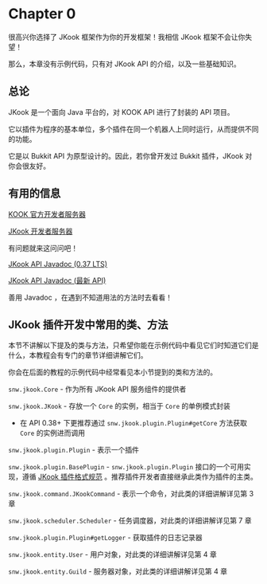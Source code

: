 # Chapter 0

很高兴你选择了 JKook 框架作为你的开发框架！我相信 JKook 框架不会让你失望！

那么，本章没有示例代码，只有对 JKook API 的介绍，以及一些基础知识。

## 总论

JKook 是一个面向 Java 平台的，对 KOOK API 进行了封装的 API 项目。

它以插件为程序的基本单位，多个插件在同一个机器人上同时运行，从而提供不同的功能。

它是以 Bukkit API 为原型设计的。因此，若你曾开发过 Bukkit 插件，JKook 对你会很友好。

## 有用的信息

[KOOK 官方开发者服务器](https://kook.top/cwznfo)

[JKook 开发者服务器](https://kook.top/aecCr6)

有问题就来这问问吧！

[JKook API Javadoc (0.37 LTS)](https://jitpack.io/com/github/SNWCreations/JKook/0.37.6/javadoc/)

[JKook API Javadoc (最新 API)](https://jitpack.io/com/github/SNWCreations/JKook/latest/javadoc)

善用 Javadoc ，在遇到不知道用法的方法时去看看！

## JKook 插件开发中常用的类、方法

本节不讲解以下提及的类与方法，只希望你能在示例代码中看见它们时知道它们是什么，本教程会有专门的章节详细讲解它们。

你会在后面的教程的示例代码中经常看见本小节提到的类和方法的。

`snw.jkook.Core` - 作为所有 JKook API 服务组件的提供者

`snw.jkook.JKook` - 存放一个 `Core` 的实例，相当于 `Core` 的单例模式封装
* 在 API 0.38+ 下更推荐通过 `snw.jkook.plugin.Plugin#getCore` 方法获取 `Core` 的实例进而调用

`snw.jkook.plugin.Plugin` - 表示一个插件

`snw.jkook.plugin.BasePlugin` - `snw.jkook.plugin.Plugin` 接口的一个可用实现，遵循 [JKook 插件格式规范](https://github.com/SNWCreations/JKook/wiki/Plugin-Format) 。推荐插件开发者直接继承此类作为插件的主类。

`snw.jkook.command.JKookCommand` - 表示一个命令，对此类的详细讲解详见第 3 章

`snw.jkook.scheduler.Scheduler` - 任务调度器，对此类的详细讲解详见第 7 章

`snw.jkook.plugin.Plugin#getLogger` - 获取插件的日志记录器

`snw.jkook.entity.User` - 用户对象，对此类的详细讲解详见第 4 章

`snw.jkook.entity.Guild` - 服务器对象，对此类的详细讲解详见第 4 章
